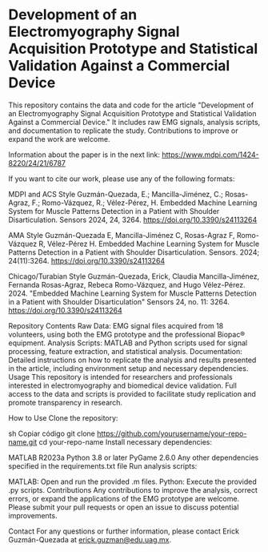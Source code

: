 # Development of an Electromyography Signal Acquisition Prototype and Statistical Validation Against a Commercial Device
This repository contains the data and code for the article "Development of an Electromyography Signal Acquisition Prototype and Statistical Validation Against a Commercial Device." It includes raw EMG signals, analysis scripts, and documentation to replicate the study. Contributions to improve or expand the work are welcome.

Information about the paper is in the next link: https://www.mdpi.com/1424-8220/24/21/6787

If you want to cite our work, please use any of the following formats:

MDPI and ACS Style
Guzmán-Quezada, E.; Mancilla-Jiménez, C.; Rosas-Agraz, F.; Romo-Vázquez, R.; Vélez-Pérez, H. Embedded Machine Learning System for Muscle Patterns Detection in a Patient with Shoulder Disarticulation. Sensors 2024, 24, 3264. https://doi.org/10.3390/s24113264

AMA Style
Guzmán-Quezada E, Mancilla-Jiménez C, Rosas-Agraz F, Romo-Vázquez R, Vélez-Pérez H. Embedded Machine Learning System for Muscle Patterns Detection in a Patient with Shoulder Disarticulation. Sensors. 2024; 24(11):3264. https://doi.org/10.3390/s24113264

Chicago/Turabian Style
Guzmán-Quezada, Erick, Claudia Mancilla-Jiménez, Fernanda Rosas-Agraz, Rebeca Romo-Vázquez, and Hugo Vélez-Pérez. 2024. "Embedded Machine Learning System for Muscle Patterns Detection in a Patient with Shoulder Disarticulation" Sensors 24, no. 11: 3264. https://doi.org/10.3390/s24113264

Repository Contents
Raw Data: EMG signal files acquired from 18 volunteers, using both the EMG prototype and the professional Biopac® equipment.
Analysis Scripts: MATLAB and Python scripts used for signal processing, feature extraction, and statistical analysis.
Documentation: Detailed instructions on how to replicate the analysis and results presented in the article, including environment setup and necessary dependencies.
Usage
This repository is intended for researchers and professionals interested in electromyography and biomedical device validation. Full access to the data and scripts is provided to facilitate study replication and promote transparency in research.

How to Use
Clone the repository:

sh
Copiar código
git clone https://github.com/yourusername/your-repo-name.git
cd your-repo-name
Install necessary dependencies:

MATLAB R2023a
Python 3.8 or later
PyGame 2.6.0
Any other dependencies specified in the requirements.txt file
Run analysis scripts:

MATLAB: Open and run the provided .m files.
Python: Execute the provided .py scripts.
Contributions
Any contributions to improve the analysis, correct errors, or expand the applications of the EMG prototype are welcome. Please submit your pull requests or open an issue to discuss potential improvements.


Contact
For any questions or further information, please contact Erick Guzmán-Quezada at erick.guzman@edu.uag.mx.
